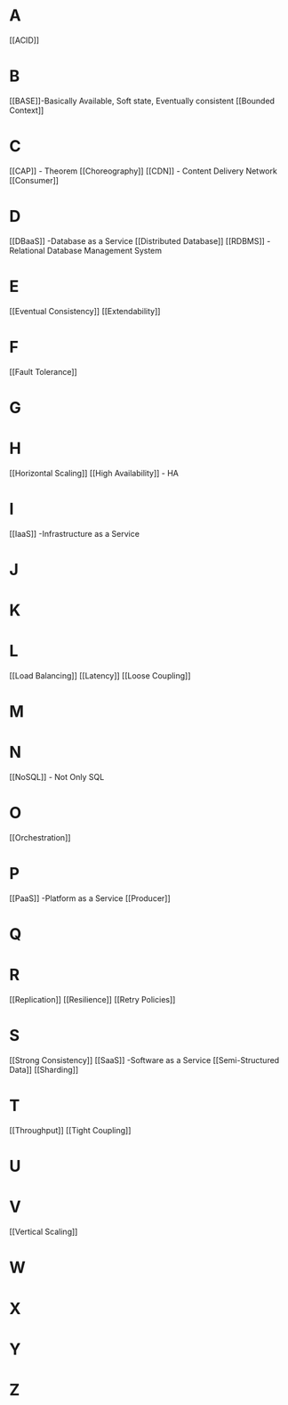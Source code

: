 

# A
[[ACID]]


# B
[[BASE]]-Basically Available, Soft state, Eventually consistent
[[Bounded Context]] 

# C
[[CAP]] - Theorem
[[Choreography]]
[[CDN]]  - Content Delivery Network
[[Consumer]]
# D
[[DBaaS]] -Database as a Service
[[Distributed Database]]
[[RDBMS]] - Relational Database Management System

# E
[[Eventual Consistency]]
[[Extendability]]

# F
[[Fault Tolerance]]


# G


# H
[[Horizontal Scaling]]
[[High Availability]] - HA


# I 
[[IaaS]] -Infrastructure as a Service


# J


# K


# L
[[Load Balancing]] 
[[Latency]]
[[Loose Coupling]]

# M



# N
[[NoSQL]] - Not Only SQL


# O
[[Orchestration]]


# P
[[PaaS]] -Platform as a Service
[[Producer]] 

# Q


# R
[[Replication]] 
[[Resilience]]
[[Retry Policies]]
# S
[[Strong Consistency]]
[[SaaS]] -Software as a Service
[[Semi-Structured Data]]
[[Sharding]]

# T
[[Throughput]]
[[Tight Coupling]]
# U 


# V 
[[Vertical Scaling]]


# W


# X


# Y


# Z






